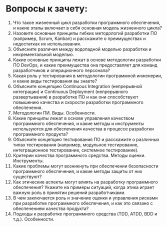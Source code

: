 # Вопросы к зачету:
1. Что такое жизненный цикл разработки программного обеспечения, и какие этапы включает в себя основная модель жизненного цикла?
2. Назовите основные принципы гибких методологий разработки ПО (например, Scrum, Kanban) и расскажите о преимуществах и недостатках их использования.
3. Объясните различия между водопадной моделью разработки и инкрементальной моделью.
4. Какие основные принципы лежат в основе методологии разработки ПО DevOps, и какие преимущества она предоставляет для команд разработчиков и операционного персонала?
5. Какая роль у тестирования в методологии программной инженерии, и какие виды тестирования вы знаете?
6. Объясните концепцию Continuous Integration (непрерывной интеграции) и Continuous Deployment (непрерывного развертывания) в разработке ПО и как они способствуют повышению качества и скорости разработки программного обеспечения.
7. Методологии ПИ. Виды. Особенности.
8. Какие принципы лежат в основе управления качеством программного обеспечения, и какие методы и инструменты используются для обеспечения качества в процессе разработки программного продукта?
9. Объясните концепцию тестирования ПО и расскажите о различных типах тестирования (например, модульное тестирование, интеграционное тестирование, системное тестирование).
10. Критерии качества программного средства. Методы оценки. Инструменты.
11. Какие проблемы могут возникнуть при обеспечении безопасности программного обеспечения, и какие методы защиты от них существуют?
12. Как этические аспекты могут влиять на разработку программного обеспечения? Укажите на примеры ситуаций, когда этика играет важную роль в принятии решений разработчиками.
13. В чем заключается роль и значение оценки и управления рисками при разработке программного обеспечения, и как это связано с обеспечением качества продукта?
14. Подходы к разработке программного средства (TDD, ATDD, BDD и т.д.). Особенности.
